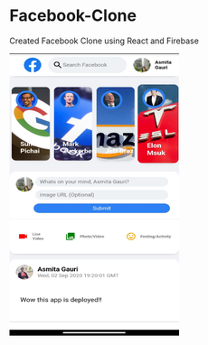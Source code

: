 # Facebook-Clone
<p>Created Facebook Clone using React and Firebase</p>
<img src="https://github.com/AsmitaGauri/Facebook-Clone/blob/main/fb-clone/fb-clone.jpg" alt="drawing" width="300" height="500"/>
